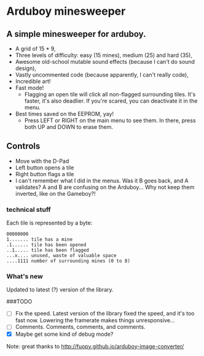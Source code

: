 # Arduboy minesweeper

## A simple minesweeper for arduboy.
- A grid of 15 * 9,
- Three levels of difficulty: easy (15 mines), medium (25) and hard (35),
- Awesome old-school mutable sound effects (because I can't do sound design),
- Vastly uncommented code (because apparently, I can't really code),
- Incredible art!
- Fast mode!
  - Flagging an open tile will click all non-flagged surrounding tiles. It's faster, it's also deadlier. If you're scared, you can deactivate it in the menu.
- Best times saved on the EEPROM, yay!
  - Press LEFT or RIGHT on the main menu to see them. In there, press both UP and DOWN to erase them.
  
## Controls
- Move with the D-Pad
- Left button opens a tile
- Right button flags a tile
- I can't remember what I did in the menus. Was it B goes back, and A validates? A and B are confusing on the Arduboy... Why not keep them inverted, like on the Gameboy?!


### technical stuff
Each tile is represented by a byte:
```
00000000
1....... tile has a mine
.1...... tile has been opened
..1..... tile has been flagged
...x.... unused, waste of valuable space
....1111 number of surrounding mines (0 to 8)
```

### What's new
Updated to latest (?) version of the library.

###TODO
- [ ] Fix the speed. Latest version of the library fixed the speed, and it's too fast now. Lowering the framerate makes things unresponsive...
- [ ] Comments. Comments, comments, and comments.
- [X] Maybe get some kind of debug mode?

Note: great thanks to http://fuopy.github.io/arduboy-image-converter/